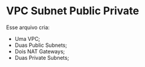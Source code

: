 # VPC Subnet Public Private

Esse arquivo cria:
- Uma VPC;
- Duas Public Subnets;
- Dois NAT Gateways;
- Duas Private Subnets;